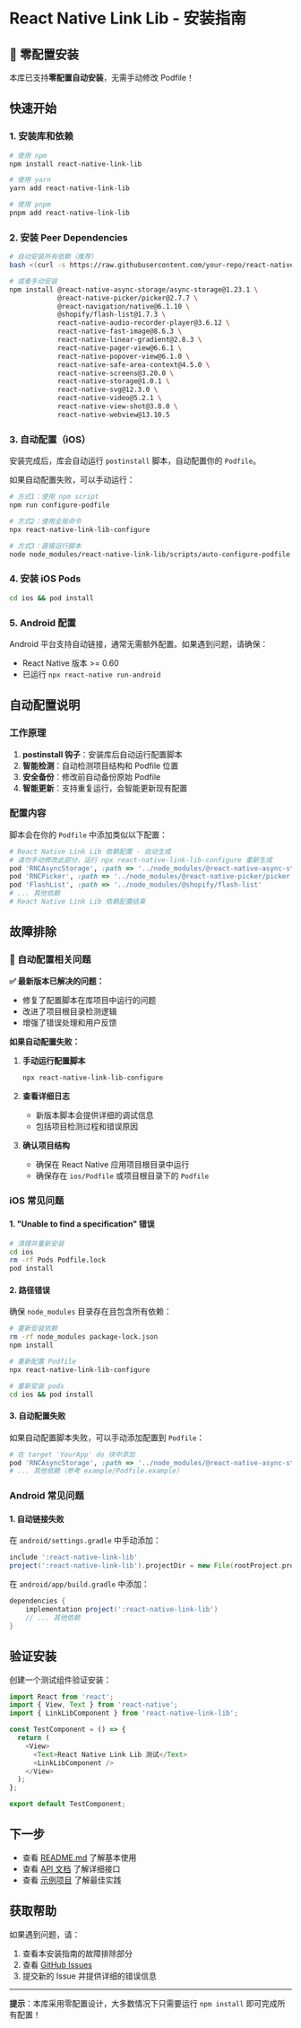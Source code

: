 # React Native Link Lib - 安装指南

## 🎉 零配置安装

本库已支持**零配置自动安装**，无需手动修改 Podfile！

## 快速开始

### 1. 安装库和依赖

```bash
# 使用 npm
npm install react-native-link-lib

# 使用 yarn
yarn add react-native-link-lib

# 使用 pnpm
pnpm add react-native-link-lib
```

### 2. 安装 Peer Dependencies

```bash
# 自动安装所有依赖（推荐）
bash <(curl -s https://raw.githubusercontent.com/your-repo/react-native-link-lib/main/scripts/install-deps.sh)

# 或者手动安装
npm install @react-native-async-storage/async-storage@1.23.1 \
            @react-native-picker/picker@2.7.7 \
            @react-navigation/native@6.1.10 \
            @shopify/flash-list@1.7.3 \
            react-native-audio-recorder-player@3.6.12 \
            react-native-fast-image@8.6.3 \
            react-native-linear-gradient@2.8.3 \
            react-native-pager-view@6.6.1 \
            react-native-popover-view@6.1.0 \
            react-native-safe-area-context@4.5.0 \
            react-native-screens@3.20.0 \
            react-native-storage@1.0.1 \
            react-native-svg@12.3.0 \
            react-native-video@5.2.1 \
            react-native-view-shot@3.8.0 \
            react-native-webview@13.10.5
```

### 3. 自动配置（iOS）

安装完成后，库会自动运行 `postinstall` 脚本，自动配置你的 `Podfile`。

如果自动配置失败，可以手动运行：

```bash
# 方式1：使用 npm script
npm run configure-podfile

# 方式2：使用全局命令
npx react-native-link-lib-configure

# 方式3：直接运行脚本
node node_modules/react-native-link-lib/scripts/auto-configure-podfile.js
```

### 4. 安装 iOS Pods

```bash
cd ios && pod install
```

### 5. Android 配置

Android 平台支持自动链接，通常无需额外配置。如果遇到问题，请确保：

- React Native 版本 >= 0.60
- 已运行 `npx react-native run-android`

## 自动配置说明

### 工作原理

1. **postinstall 钩子**：安装库后自动运行配置脚本
2. **智能检测**：自动检测项目结构和 Podfile 位置
3. **安全备份**：修改前自动备份原始 Podfile
4. **智能更新**：支持重复运行，会智能更新现有配置

### 配置内容

脚本会在你的 `Podfile` 中添加类似以下配置：

```ruby
# React Native Link Lib 依赖配置 - 自动生成
# 请勿手动修改此部分，运行 npx react-native-link-lib-configure 重新生成
pod 'RNCAsyncStorage', :path => '../node_modules/@react-native-async-storage/async-storage'
pod 'RNCPicker', :path => '../node_modules/@react-native-picker/picker'
pod 'FlashList', :path => '../node_modules/@shopify/flash-list'
# ... 其他依赖
# React Native Link Lib 依赖配置结束
```

## 故障排除

### 🔧 自动配置相关问题

**✅ 最新版本已解决的问题：**
- 修复了配置脚本在库项目中运行的问题
- 改进了项目根目录检测逻辑
- 增强了错误处理和用户反馈

**如果自动配置失败：**
1. **手动运行配置脚本**
   ```bash
   npx react-native-link-lib-configure
   ```

2. **查看详细日志**
   - 新版本脚本会提供详细的调试信息
   - 包括项目检测过程和错误原因

3. **确认项目结构**
   - 确保在 React Native 应用项目根目录中运行
   - 确保存在 `ios/Podfile` 或项目根目录下的 `Podfile`

### iOS 常见问题

#### 1. "Unable to find a specification" 错误

```bash
# 清理并重新安装
cd ios
rm -rf Pods Podfile.lock
pod install
```

#### 2. 路径错误

确保 `node_modules` 目录存在且包含所有依赖：

```bash
# 重新安装依赖
rm -rf node_modules package-lock.json
npm install

# 重新配置 Podfile
npx react-native-link-lib-configure

# 重新安装 pods
cd ios && pod install
```

#### 3. 自动配置失败

如果自动配置脚本失败，可以手动添加配置到 `Podfile`：

```ruby
# 在 target 'YourApp' do 块中添加
pod 'RNCAsyncStorage', :path => '../node_modules/@react-native-async-storage/async-storage'
# ... 其他依赖（参考 example/Podfile.example）
```

### Android 常见问题

#### 1. 自动链接失败

在 `android/settings.gradle` 中手动添加：

```gradle
include ':react-native-link-lib'
project(':react-native-link-lib').projectDir = new File(rootProject.projectDir, '../node_modules/react-native-link-lib/android')
```

在 `android/app/build.gradle` 中添加：

```gradle
dependencies {
    implementation project(':react-native-link-lib')
    // ... 其他依赖
}
```

## 验证安装

创建一个测试组件验证安装：

```typescript
import React from 'react';
import { View, Text } from 'react-native';
import { LinkLibComponent } from 'react-native-link-lib';

const TestComponent = () => {
  return (
    <View>
      <Text>React Native Link Lib 测试</Text>
      <LinkLibComponent />
    </View>
  );
};

export default TestComponent;
```

## 下一步

- 查看 [README.md](./README.md) 了解基本使用
- 查看 [API 文档](./docs/API.md) 了解详细接口
- 查看 [示例项目](./example) 了解最佳实践

## 获取帮助

如果遇到问题，请：

1. 查看本安装指南的故障排除部分
2. 查看 [GitHub Issues](https://github.com/your-repo/react-native-link-lib/issues)
3. 提交新的 Issue 并提供详细的错误信息

---

**提示**：本库采用零配置设计，大多数情况下只需要运行 `npm install` 即可完成所有配置！